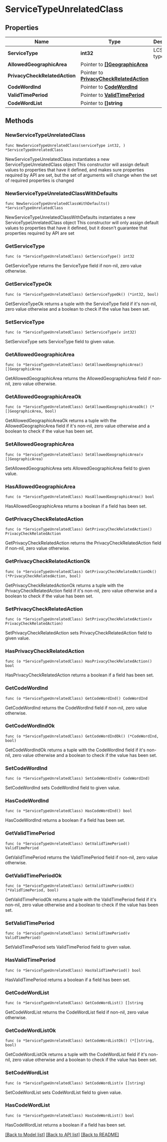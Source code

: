 # ServiceTypeUnrelatedClass

## Properties

Name | Type | Description | Notes
------------ | ------------- | ------------- | -------------
**ServiceType** | **int32** | LCS service type. | 
**AllowedGeographicArea** | Pointer to [**[]GeographicArea**](GeographicArea.md) |  | [optional] 
**PrivacyCheckRelatedAction** | Pointer to [**PrivacyCheckRelatedAction**](PrivacyCheckRelatedAction.md) |  | [optional] 
**CodeWordInd** | Pointer to [**CodeWordInd**](CodeWordInd.md) |  | [optional] 
**ValidTimePeriod** | Pointer to [**ValidTimePeriod**](ValidTimePeriod.md) |  | [optional] 
**CodeWordList** | Pointer to **[]string** |  | [optional] 

## Methods

### NewServiceTypeUnrelatedClass

`func NewServiceTypeUnrelatedClass(serviceType int32, ) *ServiceTypeUnrelatedClass`

NewServiceTypeUnrelatedClass instantiates a new ServiceTypeUnrelatedClass object
This constructor will assign default values to properties that have it defined,
and makes sure properties required by API are set, but the set of arguments
will change when the set of required properties is changed

### NewServiceTypeUnrelatedClassWithDefaults

`func NewServiceTypeUnrelatedClassWithDefaults() *ServiceTypeUnrelatedClass`

NewServiceTypeUnrelatedClassWithDefaults instantiates a new ServiceTypeUnrelatedClass object
This constructor will only assign default values to properties that have it defined,
but it doesn't guarantee that properties required by API are set

### GetServiceType

`func (o *ServiceTypeUnrelatedClass) GetServiceType() int32`

GetServiceType returns the ServiceType field if non-nil, zero value otherwise.

### GetServiceTypeOk

`func (o *ServiceTypeUnrelatedClass) GetServiceTypeOk() (*int32, bool)`

GetServiceTypeOk returns a tuple with the ServiceType field if it's non-nil, zero value otherwise
and a boolean to check if the value has been set.

### SetServiceType

`func (o *ServiceTypeUnrelatedClass) SetServiceType(v int32)`

SetServiceType sets ServiceType field to given value.


### GetAllowedGeographicArea

`func (o *ServiceTypeUnrelatedClass) GetAllowedGeographicArea() []GeographicArea`

GetAllowedGeographicArea returns the AllowedGeographicArea field if non-nil, zero value otherwise.

### GetAllowedGeographicAreaOk

`func (o *ServiceTypeUnrelatedClass) GetAllowedGeographicAreaOk() (*[]GeographicArea, bool)`

GetAllowedGeographicAreaOk returns a tuple with the AllowedGeographicArea field if it's non-nil, zero value otherwise
and a boolean to check if the value has been set.

### SetAllowedGeographicArea

`func (o *ServiceTypeUnrelatedClass) SetAllowedGeographicArea(v []GeographicArea)`

SetAllowedGeographicArea sets AllowedGeographicArea field to given value.

### HasAllowedGeographicArea

`func (o *ServiceTypeUnrelatedClass) HasAllowedGeographicArea() bool`

HasAllowedGeographicArea returns a boolean if a field has been set.

### GetPrivacyCheckRelatedAction

`func (o *ServiceTypeUnrelatedClass) GetPrivacyCheckRelatedAction() PrivacyCheckRelatedAction`

GetPrivacyCheckRelatedAction returns the PrivacyCheckRelatedAction field if non-nil, zero value otherwise.

### GetPrivacyCheckRelatedActionOk

`func (o *ServiceTypeUnrelatedClass) GetPrivacyCheckRelatedActionOk() (*PrivacyCheckRelatedAction, bool)`

GetPrivacyCheckRelatedActionOk returns a tuple with the PrivacyCheckRelatedAction field if it's non-nil, zero value otherwise
and a boolean to check if the value has been set.

### SetPrivacyCheckRelatedAction

`func (o *ServiceTypeUnrelatedClass) SetPrivacyCheckRelatedAction(v PrivacyCheckRelatedAction)`

SetPrivacyCheckRelatedAction sets PrivacyCheckRelatedAction field to given value.

### HasPrivacyCheckRelatedAction

`func (o *ServiceTypeUnrelatedClass) HasPrivacyCheckRelatedAction() bool`

HasPrivacyCheckRelatedAction returns a boolean if a field has been set.

### GetCodeWordInd

`func (o *ServiceTypeUnrelatedClass) GetCodeWordInd() CodeWordInd`

GetCodeWordInd returns the CodeWordInd field if non-nil, zero value otherwise.

### GetCodeWordIndOk

`func (o *ServiceTypeUnrelatedClass) GetCodeWordIndOk() (*CodeWordInd, bool)`

GetCodeWordIndOk returns a tuple with the CodeWordInd field if it's non-nil, zero value otherwise
and a boolean to check if the value has been set.

### SetCodeWordInd

`func (o *ServiceTypeUnrelatedClass) SetCodeWordInd(v CodeWordInd)`

SetCodeWordInd sets CodeWordInd field to given value.

### HasCodeWordInd

`func (o *ServiceTypeUnrelatedClass) HasCodeWordInd() bool`

HasCodeWordInd returns a boolean if a field has been set.

### GetValidTimePeriod

`func (o *ServiceTypeUnrelatedClass) GetValidTimePeriod() ValidTimePeriod`

GetValidTimePeriod returns the ValidTimePeriod field if non-nil, zero value otherwise.

### GetValidTimePeriodOk

`func (o *ServiceTypeUnrelatedClass) GetValidTimePeriodOk() (*ValidTimePeriod, bool)`

GetValidTimePeriodOk returns a tuple with the ValidTimePeriod field if it's non-nil, zero value otherwise
and a boolean to check if the value has been set.

### SetValidTimePeriod

`func (o *ServiceTypeUnrelatedClass) SetValidTimePeriod(v ValidTimePeriod)`

SetValidTimePeriod sets ValidTimePeriod field to given value.

### HasValidTimePeriod

`func (o *ServiceTypeUnrelatedClass) HasValidTimePeriod() bool`

HasValidTimePeriod returns a boolean if a field has been set.

### GetCodeWordList

`func (o *ServiceTypeUnrelatedClass) GetCodeWordList() []string`

GetCodeWordList returns the CodeWordList field if non-nil, zero value otherwise.

### GetCodeWordListOk

`func (o *ServiceTypeUnrelatedClass) GetCodeWordListOk() (*[]string, bool)`

GetCodeWordListOk returns a tuple with the CodeWordList field if it's non-nil, zero value otherwise
and a boolean to check if the value has been set.

### SetCodeWordList

`func (o *ServiceTypeUnrelatedClass) SetCodeWordList(v []string)`

SetCodeWordList sets CodeWordList field to given value.

### HasCodeWordList

`func (o *ServiceTypeUnrelatedClass) HasCodeWordList() bool`

HasCodeWordList returns a boolean if a field has been set.


[[Back to Model list]](../README.md#documentation-for-models) [[Back to API list]](../README.md#documentation-for-api-endpoints) [[Back to README]](../README.md)


